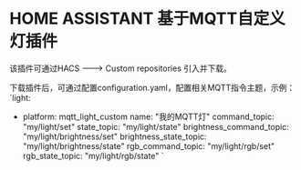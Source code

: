 # HOME ASSISTANT 基于MQTT自定义灯插件
该插件可通过HACS ---> Custom repositories 引入并下载。

下载插件后，可通过配置configuration.yaml，配置相关MQTT指令主题，示例：
`light:
  - platform: mqtt_light_custom
    name: "我的MQTT灯"
    command_topic: "my/light/set"
    state_topic: "my/light/state"
    brightness_command_topic: "my/light/brightness/set"
    brightness_state_topic: "my/light/brightness/state"
    rgb_command_topic: "my/light/rgb/set"
    rgb_state_topic: "my/light/rgb/state"
`

